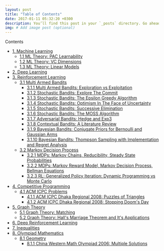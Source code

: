 ```yaml
---
layout: post
title: "Table of Contents"
date: 2017-01-11 05:32:20 +0300
description: You’ll find this post in your `_posts` directory. Go ahead and edit it and re-build the site to see your changes. # Add post description (optional)
img: # Add image post (optional)
---
```


<div id="toc_container">
<p class="toc_title">Contents</p>
<ul class="toc_list">
  <li><a href="">1. Machine Learning</a>
  <ul>
    <li><a href="https://zahidul-hasan.github.io/PAC/">1.1 ML Theory: PAC Learnability</a></li>
    <li><a href="">1.2 ML Theory: VC Dimensions</a></li>
    <li><a href="https://zahidul-hasan.github.io/regression/">1.3 ML Theory: Linear Models</a></li>
  </ul>
</li>
<li><a href="">2. Deep Learning</a>
  <ul>
  </ul>
</li>
<li><a href="">3. Reinforcement Learning</a>
  <ul>
    <li><a href = "">3.1 Multi Armed Bandits </a>
      <ul>
        <li><a href = "https://zahidul-hasan.github.io/mab/"> 3.1.1 Multi Armed Bandits: Exploration vs Exploitation</a> </li>
        <li><a href = "https://zahidul-hasan.github.io/explore-then-commit/"> 3.1.2 Stochastic Bandits: Explore The Commit</a> </li>
        <li><a href = "https://zahidul-hasan.github.io/epsilon-greedy/"> 3.1.3 Stochastic Bandits: The Epsilon Greedy Algorithm</a> </li>
        <li><a href = "https://zahidul-hasan.github.io/bandits-optimism/"> 3.1.4 Stochastic Bandits: Optimism In The Face of Uncertainty</a> </li>
        <li><a href = "https://zahidul-hasan.github.io/successive-elimination/"> 3.1.5 Stochastic Bandits: Successive Elimination</a> </li>
        <li><a href = "https://zahidul-hasan.github.io/moss/"> 3.1.6 Stochastic Bandits: The MOSS Algorithm</a> </li>
        <li><a href = "https://zahidul-hasan.github.io/EXP3/"> 3.1.7 Adversarial Bandits: Hedge and Exp3</a> </li>
        <li><a href = "https://zahidul-hasan.github.io/monster/"> 3.1.8 Contextual Bandits: A Literature Review</a> </li>
        <li><a href = "https://zahidul-hasan.github.io/bayesian/"> 3.1.9 Bayesian Bandits: Conjugate Priors for Bernoulli and Gaussian Arms</a> </li>
        <li><a href = "https://zahidul-hasan.github.io/thompson/"> 3.1.10 Bayesian Bandits: Thompson Sampling with Implementation and Regret Analysis</a> </li>
      </ul>
    </li>
    <li><a href = "">3.2 Markov Decision Process</a>
      <ul>
        <li><a href = "https://zahidul-hasan.github.io/mdp/">3.2.1 MDPs: Markov Chains, Reducibility, Steady State Probabilities</a></li>
        <li><a href = "https://zahidul-hasan.github.io/mdps/">3.2.2 MDPs: Markov Reward Model, Markov Decision Process, Bellman Equations</a></li>
        <li><a href = "https://zahidul-hasan.github.io/gpi/">3.2.3 RL: Generalized Policy Iteration: Dynamic Programming vs Monte Carlo</a></li>
      </ul>
    </li>
  </ul>
  </li>
  <li><a id = "cp" href="">4. Competitive Programming</a>
    <ul>
      <li><a href = "">4.1 ACM ICPC Problems</a>
        <ul>
        <li><a href = "https://zahidul-hasan.github.io/puzzle/">4.1.1 ACM ICPC Dhaka Regional 2008: Puzzles of Triangles</a></li>
        <li><a href = "https://zahidul-hasan.github.io/doomsday/">4.1.2 ACM ICPC Dhaka Regional 2008: Stopping Doom's Day</a></li>
      </ul>
      </li>
    </ul>
  </li>
  <li><a href="">5. Graph Theory</a>
    <ul>
        <li><a href = "https://zahidul-hasan.github.io/matching/">5.1 Graph Theory: Matching</a></li>
        <li><a href = "https://zahidul-hasan.github.io/10-hall-marriage-theorem/">5.2 Graph Theory: Hall's Marriage Theorem and It's Applications</a></li>
    </ul>
  </li>
  <li><a href="">6. Deep Reinforcement Learning</a>
  </li>
  <li><a href="">7. Inequalities</a>
  </li>
  <li><a id = "om" href="">8. Olympiad Mathematics</a>
    <ul>
      <li><a href="">8.1 Geometry </a>
        <ul>
          <li> <a href = "https://zahidul-hasan.github.io/china-western/">8.1.1 China Western Math Olympiad 2006: Multiple Solutions </a> </li>
        </ul>
      </li>
    </ul>
  </li>
</ul>
</div>
